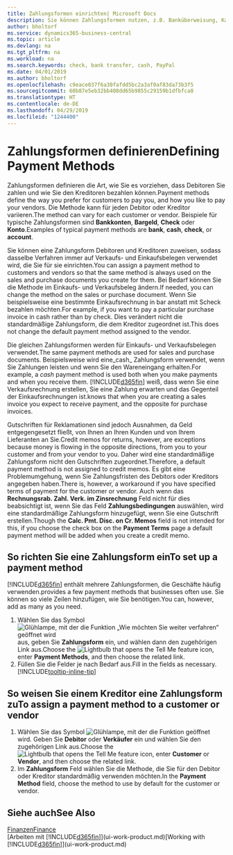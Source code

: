 ```yaml
---
title: Zahlungsformen einrichten| Microsoft Docs
description: Sie können Zahlungsformen nutzen, z.B. Banküberweisung, Kasse oder Paypal, um festzulegen, wie eine Rechnung bezahlt wird.
author: bholtorf
ms.service: dynamics365-business-central
ms.topic: article
ms.devlang: na
ms.tgt_pltfrm: na
ms.workload: na
ms.search.keywords: check, bank transfer, cash, PayPal
ms.date: 04/01/2019
ms.author: bholtorf
ms.openlocfilehash: c9eace037f6a30fafdd5bc2a3af0af83da73b3f5
ms.sourcegitcommit: 60b87e5eb32bb408dd65b9855c29159b1dfbfca8
ms.translationtype: HT
ms.contentlocale: de-DE
ms.lasthandoff: 04/29/2019
ms.locfileid: "1244400"
---
```

# <a name="defining-payment-methods"></a><span data-ttu-id="bea15-103">Zahlungsformen definieren</span><span class="sxs-lookup"><span data-stu-id="bea15-103">Defining Payment Methods</span></span>
<span data-ttu-id="bea15-104">Zahlungsformen definieren die Art, wie Sie es vorziehen, dass Debitoren Sie zahlen und wie Sie den Kreditoren bezahlen können.</span><span class="sxs-lookup"><span data-stu-id="bea15-104">Payment methods define the way you prefer for customers to pay you, and how you like to pay your vendors.</span></span> <span data-ttu-id="bea15-105">Die Methode kann für jeden Debitor oder Kreditor variieren.</span><span class="sxs-lookup"><span data-stu-id="bea15-105">The method can vary for each customer or vendor.</span></span> <span data-ttu-id="bea15-106">Beispiele für typische Zahlungsformen sind **Bankkonten**, **Bargeld**, **Check** oder **Konto**.</span><span class="sxs-lookup"><span data-stu-id="bea15-106">Examples of typical payment methods are **bank**, **cash**, **check**, or **account**.</span></span> 

<span data-ttu-id="bea15-107">Sie können eine Zahlungsform Debitoren und Kreditoren zuweisen, sodass dasselbe Verfahren  immer auf Verkaufs- und Einkaufsbelegen verwendet wird, die Sie für sie einrichten.</span><span class="sxs-lookup"><span data-stu-id="bea15-107">You can assign a payment method to customers and vendors so that the same method is always used on the sales and purchase documents you create for them.</span></span> <span data-ttu-id="bea15-108">Bei Bedarf können Sie die Methode im Einkaufs- und Verkaufsbeleg ändern.</span><span class="sxs-lookup"><span data-stu-id="bea15-108">If needed, you can change the method on the sales or purchase document.</span></span> <span data-ttu-id="bea15-109">Wenn Sie beispielsweise eine bestimmte Einkaufsrechnung in bar anstatt mit Scheck bezahlen möchten.</span><span class="sxs-lookup"><span data-stu-id="bea15-109">For example, if you want to pay a particular purchase invoice in cash rather than by check.</span></span> <span data-ttu-id="bea15-110">Dies verändert nicht die standardmäßige Zahlungsform, die dem Kreditor zugeordnet ist.</span><span class="sxs-lookup"><span data-stu-id="bea15-110">This does not change the default payment method assigned to the vendor.</span></span>

<span data-ttu-id="bea15-111">Die gleichen Zahlungsformen werden für Einkaufs- und Verkaufsbelegen verwendet.</span><span class="sxs-lookup"><span data-stu-id="bea15-111">The same payment methods are used for sales and purchase documents.</span></span> <span data-ttu-id="bea15-112">Beispielsweise wird eine_cash_ Zahlungsform verwendet, wenn Sie Zahlungen leisten und wenn Sie den Wareneingang erhalten.</span><span class="sxs-lookup"><span data-stu-id="bea15-112">For example, a _cash_ payment method is used both when you make payments and when you receive them.</span></span> [!INCLUDE[d365fin](includes/d365fin_md.md)] <span data-ttu-id="bea15-113">weiß, dass wenn Sie eine Verkaufsrechnung erstellen, Sie eine Zahlung erwarten und das Gegenteil der Einkaufsrechnungen ist.</span><span class="sxs-lookup"><span data-stu-id="bea15-113">knows that when you are creating a sales invoice you expect to receive payment, and the opposite for purchase invoices.</span></span> 

<span data-ttu-id="bea15-114">Gutschriften für Reklamationen sind jedoch Ausnahmen, da Geld entgegengesetzt fließt, von Ihnen an Ihren Kunden und von Ihrem Lieferanten an Sie.</span><span class="sxs-lookup"><span data-stu-id="bea15-114">Credit memos for returns, however, are exceptions because money is flowing in the opposite directions, from you to your customer and from your vendor to you.</span></span> <span data-ttu-id="bea15-115">Daher wird eine standardmäßige Zahlungsform nicht den Gutschriften zugeordnet.</span><span class="sxs-lookup"><span data-stu-id="bea15-115">Therefore, a default payment method is not assigned to credit memos.</span></span> <span data-ttu-id="bea15-116">Es gibt eine Problemumgehung, wenn Sie Zahlungsfristen des Debitors oder Kreditors angegeben haben.</span><span class="sxs-lookup"><span data-stu-id="bea15-116">There is, however, a workaround if you have specified terms of payment for the customer or vendor.</span></span> <span data-ttu-id="bea15-117">Auch wenn das **Rechnungsrab. Zahl. Verk. im Zinsrechnung** Feld nicht für dies beabsichtigt ist, wenn Sie das Feld **Zahlungsbedingungen** auswählen, wird eine standardmäßige Zahlungsform hinzugefügt, wenn Sie eine Gutschrift erstellen.</span><span class="sxs-lookup"><span data-stu-id="bea15-117">Though the **Calc. Pmt. Disc. on Cr. Memos** field is not intended for this, if you choose the check box on the **Payment Terms** page a default payment method will be added when you create a credit memo.</span></span>

## <a name="to-set-up-a-payment-method"></a><span data-ttu-id="bea15-118">So richten Sie eine Zahlungsform ein</span><span class="sxs-lookup"><span data-stu-id="bea15-118">To set up a payment method</span></span>
[!INCLUDE[d365fin](includes/d365fin_md.md)] <span data-ttu-id="bea15-119">enthält mehrere Zahlungsformen, die Geschäfte häufig verwenden.</span><span class="sxs-lookup"><span data-stu-id="bea15-119">provides a few payment methods that businesses often use.</span></span> <span data-ttu-id="bea15-120">Sie können so viele Zeilen hinzufügen, wie Sie benötigen.</span><span class="sxs-lookup"><span data-stu-id="bea15-120">You can, however, add as many as you need.</span></span>

1. <span data-ttu-id="bea15-121">Wählen Sie das Symbol ![Glühlampe, mit der die Funktion „Wie möchten Sie weiter verfahren“ geöffnet wird](media/ui-search/search_small.png "Wie möchten Sie weiter verfahren?") aus, geben Sie **Zahlungsform** ein, und wählen dann den zugehörigen Link aus.</span><span class="sxs-lookup"><span data-stu-id="bea15-121">Choose the ![Lightbulb that opens the Tell Me feature](media/ui-search/search_small.png "Tell me what you want to do") icon, enter **Payment Methods**, and then choose the related link.</span></span>
2. <span data-ttu-id="bea15-122">Füllen Sie die Felder je nach Bedarf aus.</span><span class="sxs-lookup"><span data-stu-id="bea15-122">Fill in the fields as necessary.</span></span> [!INCLUDE[tooltip-inline-tip](includes/tooltip-inline-tip_md.md)]

## <a name="to-assign-a-payment-method-to-a-customer-or-vendor"></a><span data-ttu-id="bea15-123">So weisen Sie einem Kreditor eine Zahlungsform zu</span><span class="sxs-lookup"><span data-stu-id="bea15-123">To assign a payment method to a customer or vendor</span></span>
1. <span data-ttu-id="bea15-124">Wählen Sie das Symbol ![Glühlampe, mit der die Funktion](media/ui-search/search_small.png "Wie möchten Sie weiter verfahren") geöffnet wird. Geben Sie **Debitor** oder **Verkäufer** ein und wählen Sie den zugehörigen Link aus.</span><span class="sxs-lookup"><span data-stu-id="bea15-124">Choose the ![Lightbulb that opens the Tell Me feature](media/ui-search/search_small.png "Tell me what you want to do") icon, enter **Customer** or **Vendor**, and then choose the related link.</span></span>
2. <span data-ttu-id="bea15-125">Im **Zahlungsform** Feld wählen Sie die Methode, die Sie für den Debitor oder Kreditor standardmäßig verwenden möchten.</span><span class="sxs-lookup"><span data-stu-id="bea15-125">In the **Payment Method** field, choose the method to use by default for the customer or vendor.</span></span>

## <a name="see-also"></a><span data-ttu-id="bea15-126">Siehe auch</span><span class="sxs-lookup"><span data-stu-id="bea15-126">See Also</span></span>
[<span data-ttu-id="bea15-127">Finanzen</span><span class="sxs-lookup"><span data-stu-id="bea15-127">Finance</span></span>](finance.md)  
<span data-ttu-id="bea15-128">[Arbeiten mit [!INCLUDE[d365fin](includes/d365fin_md.md)]](ui-work-product.md)</span><span class="sxs-lookup"><span data-stu-id="bea15-128">[Working with [!INCLUDE[d365fin](includes/d365fin_md.md)]](ui-work-product.md)</span></span>  
